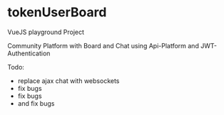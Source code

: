 # tokenUserBoard
VueJS playground Project

Community Platform with Board and Chat using Api-Platform and JWT-Authentication

Todo: 
* replace ajax chat with websockets
* fix bugs
* fix bugs
* and fix bugs
